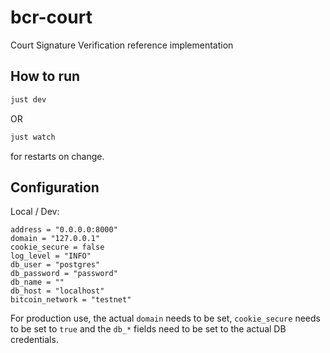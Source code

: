 # bcr-court

Court Signature Verification reference implementation

## How to run 

```bash
just dev
```

OR

```bash
just watch
```

for restarts on change.

## Configuration

Local / Dev:

```
address = "0.0.0.0:8000"
domain = "127.0.0.1"
cookie_secure = false
log_level = "INFO"
db_user = "postgres"
db_password = "password"
db_name = ""
db_host = "localhost"
bitcoin_network = "testnet"
```

For production use, the actual `domain` needs to be set, `cookie_secure` needs to be set to `true` and
the `db_*` fields need to be set to the actual DB credentials.
